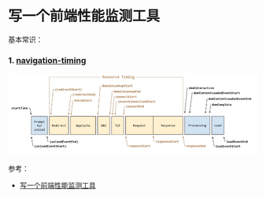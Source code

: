 <!--
 * @Descripttion: 
 * @version: 
 * @Author: shenjia
 * @Date: 2021-01-11 14:16:35
 * @LastEditors: shenjia
 * @LastEditTime: 2021-01-11 15:35:17
-->

# 写一个前端性能监测工具

基本常识：

### 1. [navigation-timing](https://w3c.github.io/navigation-timing/)
![alt navigation-timing](./image/Process.jpg)



参考：
- [写一个前端性能监测工具](https://juejin.cn/post/6844903662020460552)